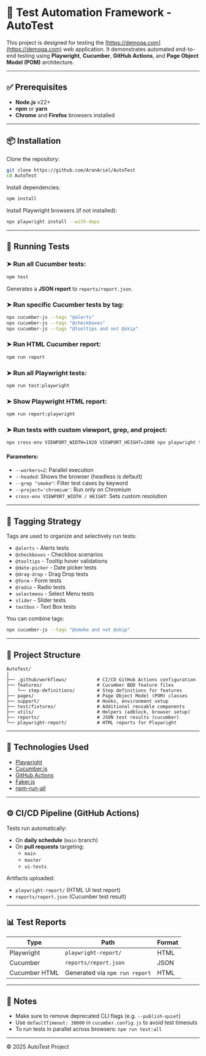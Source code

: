 # 🧪 Test Automation Framework - AutoTest

This project is designed for testing the [https://demoqa.com](https://demoqa.com) web application.
It demonstrates automated end-to-end testing using **Playwright**, **Cucumber**, **GitHub Actions**, and **Page Object Model (POM)** architecture.

---

## ✅ Prerequisites

- **Node.js** v22+
- **npm** or **yarn**
- **Chrome** and **Firefox** browsers installed

---

## 📦 Installation

Clone the repository:

```bash
git clone https://github.com/AronAriel/AutoTest
cd AutoTest
```

Install dependencies:

```bash
npm install
```

Install Playwright browsers (if not installed):

```bash
npx playwright install --with-deps
```

---

## 🚀 Running Tests

### ➤ Run all Cucumber tests:

```bash
npm test
```

Generates a **JSON report** to `reports/report.json`.

### ➤ Run specific Cucumber tests by tag:

```bash
npx cucumber-js --tags "@alerts"
npx cucumber-js --tags "@checkboxes"
npx cucumber-js --tags "@tooltips and not @skip"
```

### ➤ Run HTML Cucumber report:

```bash
npm run report
```

### ➤ Run all Playwright tests:

```bash
npm run test:playwright
```

### ➤ Show Playwright HTML report:

```bash
npm run report:playwright
```

### ➤ Run tests with custom viewport, grep, and project:

```bash
npx cross-env VIEWPORT_WIDTH=1920 VIEWPORT_HEIGHT=1080 npx playwright test --workers=2 --headed --grep "smoke" --project='chromium'
```

#### Parameters:

- `--workers=2`: Parallel execution
- `--headed`: Shows the browser (headless is default)
- `--grep "smoke"`: Filter test cases by keyword
- `--project='chromium'`: Run only on Chromium
- `cross-env VIEWPORT_WIDTH / HEIGHT`: Sets custom resolution

---

## 🧪 Tagging Strategy

Tags are used to organize and selectively run tests:

- `@alerts` - Alerts tests
- `@checkboxes` - Checkbox scenarios
- `@tooltips` - Tooltip hover validations
- `@date-picker` - Date picker tests
- `@drag-drop` - Drag Drop tests
- `@form` - Form tests
- `@radio` - Radio tests
- `selectmenu` - Select Menu tests
- `slider` - Slider tests
- `textbox` - Text Box tests


You can combine tags:

```bash
npx cucumber-js --tags "@smoke and not @skip"
```

---

## 🧱 Project Structure

```
AutoTest/
│
├── .github/workflows/           # CI/CD GitHub Actions configuration
├── features/                    # Cucumber BDD feature files
│   └── step-definitions/        # Step definitions for features
├── pages/                       # Page Object Model (POM) classes
├── support/                     # Hooks, environment setup
├── test/fixtures/               # Additional reusable components
├── utils/                       # Helpers (adblock, browser setup)
├── reports/                     # JSON test results (cucumber)
└── playwright-report/           # HTML reports for Playwright
```

---

## 🧪 Technologies Used

- [Playwright](https://playwright.dev/)
- [Cucumber.js](https://github.com/cucumber/cucumber-js)
- [GitHub Actions](https://github.com/features/actions)
- [Faker.js](https://github.com/faker-js/faker)
- [npm-run-all](https://github.com/mysticatea/npm-run-all)

---

## ⚙️ CI/CD Pipeline (GitHub Actions)

Tests run automatically:

- On **daily schedule** (`main` branch)
- On **pull requests** targeting:
  - `main`
  - `master`
  - `ui-tests`

Artifacts uploaded:

- `playwright-report/` (HTML UI test report)
- `reports/report.json` (Cucumber test result)

---

## 📊 Test Reports

| Type         | Path                         | Format  |
|--------------|------------------------------|---------|
| Playwright   | `playwright-report/`         | HTML    |
| Cucumber     | `reports/report.json`        | JSON    |
| Cucumber HTML| Generated via `npm run report` | HTML |

---

## 📌 Notes

- Make sure to remove deprecated CLI flags (e.g. `--publish-quiet`)
- Use `defaultTimeout: 30000` in `cucumber.config.js` to avoid test timeouts
- To run tests in parallel across browsers: `npm run test:all`

---

© 2025 AutoTest Project 
